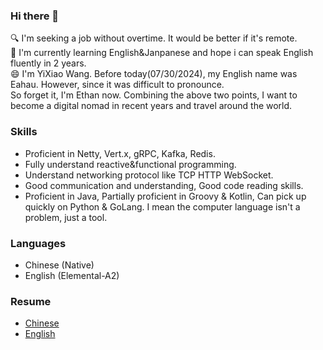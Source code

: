 ### Hi there 👋

<!--
**eahau/eahau** is a ✨ _special_ ✨ repository because its `README.md` (this file) appears on your GitHub profile.

Here are some ideas to get you started:

- 👯 I’m looking to collaborate on ...
- 🤔 I’m looking for help with ...
- 💬 Ask me about ...
- 📫 How to reach me: ...
- 😄 Pronouns: ...
- ⚡ Fun fact: ...
-->
🔍️ I'm seeking a job without overtime. It would be better if it's remote.  
🌱 I'm currently learning English&Janpanese and hope i can speak English fluently in 2 years.    
😄 I'm YiXiao Wang. Before today(07/30/2024), my English name was Eahau. However, since it was difficult to pronounce.     
So forget it, I'm Ethan now.
Combining the above two points, I want to become a digital nomad in recent years and travel around the world.  


### Skills

- Proficient in Netty, Vert.x, gRPC, Kafka, Redis.
- Fully understand reactive&functional programming.
- Understand networking protocol like TCP HTTP WebSocket.
- Good communication and understanding, Good code reading skills.
- Proficient in Java, Partially proficient in Groovy & Kotlin, Can pick up quickly on Python & GoLang. I mean the computer language isn't a problem, just a tool.

### Languages

  - Chinese (Native)
  - English (Elemental-A2)

### Resume
- [Chinese](https://yixiao.my.canvasite.cn/)
- [English](https://yixiao.my.canvasite.cn/eng)

